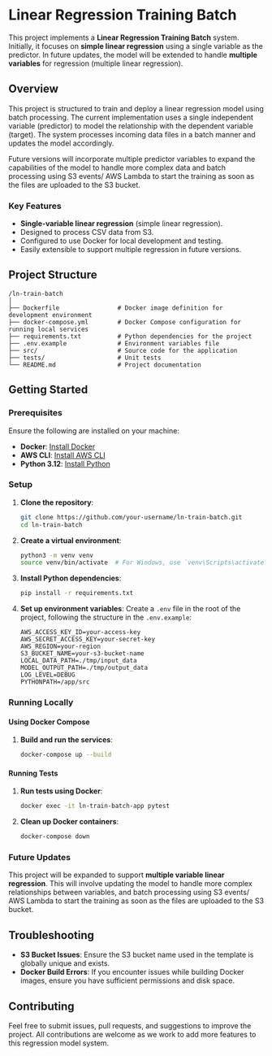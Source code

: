 # Linear Regression Training Batch

This project implements a **Linear Regression Training Batch** system. Initially, it focuses on **simple linear regression** using a single variable as the predictor. In future updates, the model will be extended to handle **multiple variables** for regression (multiple linear regression).

## Overview

This project is structured to train and deploy a linear regression model using batch processing. The current implementation uses a single independent variable (predictor) to model the relationship with the dependent variable (target). The system processes incoming data files in a batch manner and updates the model accordingly.

Future versions will incorporate multiple predictor variables to expand the capabilities of the model to handle more complex data and batch processing using S3 events/ AWS Lambda to start the training as soon as the files are uploaded to the S3 bucket.

### Key Features
- **Single-variable linear regression** (simple linear regression).
- Designed to process CSV data from S3.
- Configured to use Docker for local development and testing.
- Easily extensible to support multiple regression in future versions.

## Project Structure

```
/ln-train-batch
│
├── Dockerfile                # Docker image definition for development environment
├── docker-compose.yml        # Docker Compose configuration for running local services
├── requirements.txt          # Python dependencies for the project
├── .env.example              # Environment variables file
├── src/                      # Source code for the application
├── tests/                    # Unit tests
└── README.md                 # Project documentation
```

## Getting Started

### Prerequisites

Ensure the following are installed on your machine:

- **Docker**: [Install Docker](https://docs.docker.com/get-docker/)
- **AWS CLI**: [Install AWS CLI](https://aws.amazon.com/cli/)
- **Python 3.12**: [Install Python](https://www.python.org/downloads/)

### Setup

1. **Clone the repository**:
   ```bash
   git clone https://github.com/your-username/ln-train-batch.git
   cd ln-train-batch
   ```

2. **Create a virtual environment**:
   ```bash
   python3 -m venv venv
   source venv/bin/activate  # For Windows, use `venv\Scripts\activate`
   ```

3. **Install Python dependencies**:
   ```bash
   pip install -r requirements.txt
   ```

4. **Set up environment variables**:
   Create a `.env` file in the root of the project, following the structure in the `.env.example`:
   ```env
   AWS_ACCESS_KEY_ID=your-access-key
   AWS_SECRET_ACCESS_KEY=your-secret-key
   AWS_REGION=your-region
   S3_BUCKET_NAME=your-s3-bucket-name
   LOCAL_DATA_PATH=./tmp/input_data
   MODEL_OUTPUT_PATH=./tmp/output_data
   LOG_LEVEL=DEBUG
   PYTHONPATH=/app/src
   ```

### Running Locally

#### Using Docker Compose

1. **Build and run the services**:
   ```bash
   docker-compose up --build
   ```

#### Running Tests

1. **Run tests using Docker**:
   ```bash
   docker exec -it ln-train-batch-app pytest
   ```

2. **Clean up Docker containers**:
   ```bash
   docker-compose down
   ```

### Future Updates

This project will be expanded to support **multiple variable linear regression**. This will involve updating the model to handle more complex relationships between variables, and batch processing using S3 events/ AWS Lambda to start the training as soon as the files are uploaded to the S3 bucket.

## Troubleshooting

- **S3 Bucket Issues**: Ensure the S3 bucket name used in the template is globally unique and exists.
- **Docker Build Errors**: If you encounter issues while building Docker images, ensure you have sufficient permissions and disk space.

## Contributing

Feel free to submit issues, pull requests, and suggestions to improve the project. All contributions are welcome as we work to add more features to this regression model system.